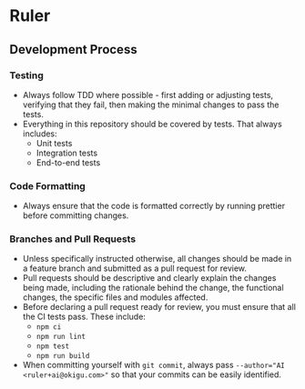 <!-- Generated by Ruler -->


<!-- Source: .ruler/AGENTS.md -->

# Ruler

## Development Process

### Testing

- Always follow TDD where possible - first adding or adjusting tests, verifying that they fail, then making the minimal changes to pass the tests.
- Everything in this repository should be covered by tests. That always includes:
  - Unit tests
  - Integration tests
  - End-to-end tests

### Code Formatting

- Always ensure that the code is formatted correctly by running prettier before committing changes.

### Branches and Pull Requests

- Unless specifically instructed otherwise, all changes should be made in a feature branch and submitted as a pull request for review.
- Pull requests should be descriptive and clearly explain the changes being made, including the rationale behind the change, the functional changes, the specific files and modules affected.
- Before declaring a pull request ready for review, you must ensure that all the CI tests pass. These include:
  - `npm ci`
  - `npm run lint`
  - `npm test`
  - `npm run build`
- When committing yourself with `git commit`, always pass `--author="AI <ruler+ai@okigu.com>"` so that your commits can be easily identified.

